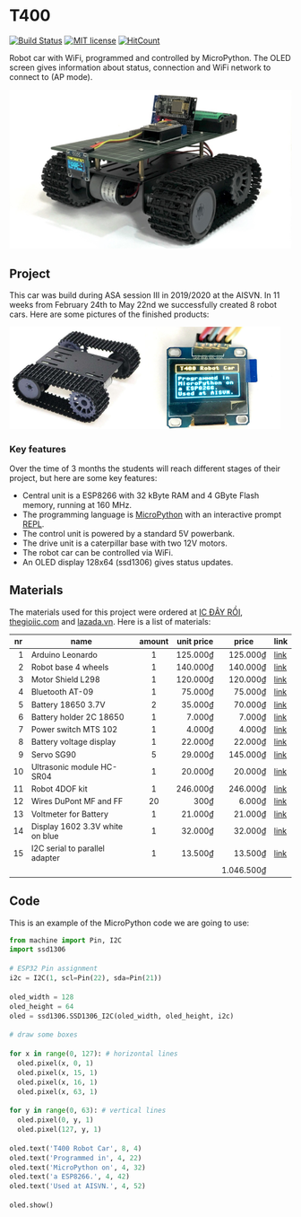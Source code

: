 # T400

[![Build Status](https://travis-ci.com/kreier/T400.svg?branch=master)](https://travis-ci.com/kreier/T400)
[![MIT license](https://img.shields.io/github/license/kreier/T400?color=brightgreen)](http://opensource.org/licenses/MIT)
[![HitCount](http://hits.dwyl.io/kreier/T400.svg)](http://hits.dwyl.io/kreier/T400)

Robot car with WiFi, programmed and controlled by MicroPython. The OLED screen gives information about status, connection and WiFi network to connect to (AP mode).

![T400 lite](pic/T400lite.jpg)

## Project

This car was build during ASA session III in 2019/2020 at the AISVN. In 11 weeks from February 24th to May 22nd we successfully created 8 robot cars. Here are some pictures of the finished products:

<img src="pic/t400.jpg" width="48%"><img src="pic/t400plus.jpg" width="48%">

### Key features

Over the time of 3 months the students will reach different stages of their project, but here are some key features:

- Central unit is a ESP8266 with 32 kByte RAM and 4 GByte Flash memory, running at 160 MHz.
- The programming language is [MicroPython](https://en.wikipedia.org/wiki/MicroPython) with an interactive prompt [REPL](https://en.wikipedia.org/wiki/Read%E2%80%93eval%E2%80%93print_loop).
- The control unit is powered by a standard 5V powerbank.
- The drive unit is a caterpillar base with two 12V motors.
- The robot car can be controlled via WiFi.
- An OLED display 128x64 (ssd1306) gives status updates.

## Materials

The materials used for this project were ordered at [IC ĐÂY RỒI](https://icdayroi.com/), [thegioiic.com](https://thegioiic.com/) and [lazada.vn](https://www.lazada.vn/#). Here is a list of materials:

<table>
<thead><tr><th>nr</th>
<th>name</th>
<th>amount</th>
<th>unit price</th>
<th>price</th>
<th>link</th>
</tr></thead>
<tbody><tr>
<td align="right">1</td>
<td>Arduino Leonardo</td>
<td align="center">1</td>
<td align="right">125.000₫</td>
<td align="right">125.000₫</td>
<td><a href="https://icdayroi.com/arduino-leonardo-r3">link</a></td>
</tr>
<tr>
<td align="right">2</td>
<td>Robot base 4 wheels</td>
<td align="center">1</td>
<td align="right">140.000₫</td>
<td align="right">140.000₫</td>
<td><a href="https://icdayroi.com/khung-xe-robot-4-banh">link</a></td>
</tr>
<tr>
<td align="right">3</td>
<td>Motor Shield L298</td>
<td align="center">1</td>
<td align="right">120.000₫</td>
<td align="right">120.000₫</td>
<td><a href="https://icdayroi.com/arduino-motor-shield-l298">link</a></td>
</tr>
<tr>
<td align="right">4</td>
<td>Bluetooth AT-09</td>
<td align="center">1</td>
<td align="right">75.000₫</td>
<td align="right">75.000₫</td>
<td><a href="https://icdayroi.com/mach-thu-phat-bluetooth-4-0-uart-cc2541-at-09">link</a></td>
</tr>
<tr>
<td align="right">5</td>
<td>Battery 18650 3.7V</td>
<td align="center">2</td>
<td align="right">35.000₫</td>
<td align="right">70.000₫</td>
<td><a href="https://icdayroi.com/pin-cell-18650-4200mah-3-7v">link</a></td>
</tr>
<tr>
<td align="right">6</td>
<td>Battery holder 2C 18650</td>
<td align="center">1</td>
<td align="right">7.000₫</td>
<td align="right">7.000₫</td>
<td><a href="https://icdayroi.com/hop-de-pin-18650-loai-2-cell">link</a></td>
</tr>
<tr>
<td align="right">7</td>
<td>Power switch MTS 102</td>
<td align="center">1</td>
<td align="right">4.000₫</td>
<td align="right">4.000₫</td>
<td><a href="https://icdayroi.com/cong-tac-mts-102">link</a></td>
</tr>
<tr>
<td align="right">8</td>
<td>Battery voltage display</td>
<td align="center">1</td>
<td align="right">22.000₫</td>
<td align="right">22.000₫</td>
<td><a href="https://icdayroi.com/dong-ho-do-von-volt-3-5-30v">link</a></td>
</tr>
<tr>
<td align="right">9</td>
<td>Servo SG90</td>
<td align="center">5</td>
<td align="right">29.000₫</td>
<td align="right">145.000₫</td>
<td><a href="https://icdayroi.com/servo-sg90">link</a></td>
</tr>
<tr>
<td align="right">10</td>
<td>Ultrasonic module HC-SR04</td>
<td align="center">1</td>
<td align="right">20.000₫</td>
<td align="right">20.000₫</td>
<td><a href="https://icdayroi.com/cam-bien-sieu-am-hc-sr04">link</a></td>
</tr>
<tr>
<td align="right">11</td>
<td>Robot 4DOF kit</td>
<td align="center">1</td>
<td align="right">246.000₫</td>
<td align="right">246.000₫</td>
<td><a href="https://www.lazada.vn/products/4-dof-acrylic-chua-lap-rap-diy-canh-tay-robot-diy-bo-cho-arduino-may-lam-ho-tro-hoc-tap-sg90-servo-i267650656-s391094259.html">link</a></td>
</tr>
<tr>
<td align="right">12</td>
<td>Wires DuPont MF and FF</td>
<td align="center">20</td>
<td align="right">300₫</td>
<td align="right">6.000₫</td>
<td><a href="https://thegioiic.com/products/day-be-cai-cai-dai-15cm">link</a></td>
</tr>
<tr>
<td align="right">13</td>
<td>Voltmeter for Battery</td>
<td align="center">1</td>
<td align="right">21.000₫</td>
<td align="right">21.000₫</td>
<td><a href="https://thegioiic.com/products/dong-ho-do-ap-dc-2-5-30vdc">link</a></td>
</tr>
<tr>
<td align="right">14</td>
<td>Display 1602 3.3V white on blue</td>
<td align="center">1</td>
<td align="right">32.000₫</td>
<td align="right">32.000₫</td>
<td><a href="https://thegioiic.com/products/lcd-1602-nen-xanh-duong-chu-trang-3-3v">link</a></td>
</tr>
<tr>
<td align="right">15</td>
<td>I2C serial to parallel adapter</td>
<td align="center">1</td>
<td align="right">13.500₫</td>
<td align="right">13.500₫</td>
<td><a href="https://thegioiic.com/products/mach-giao-tiep-lcd-ky-tu-sang-i2c">link</a></td>
</tr>
<tr>
<td align="right"></td>
<td> </td>
<td align="center"></td>
<td> </td>
<td align="right">1.046.500₫</td>
<td> </td>
</tr>
</tbody></table>

## Code

This is an example of the MicroPython code we are going to use:

``` py
from machine import Pin, I2C
import ssd1306

# ESP32 Pin assignment 
i2c = I2C(1, scl=Pin(22), sda=Pin(21))

oled_width = 128
oled_height = 64
oled = ssd1306.SSD1306_I2C(oled_width, oled_height, i2c)

# draw some boxes

for x in range(0, 127): # horizontal lines
  oled.pixel(x, 0, 1)
  oled.pixel(x, 15, 1)
  oled.pixel(x, 16, 1)
  oled.pixel(x, 63, 1)
  
for y in range(0, 63): # vertical lines
  oled.pixel(0, y, 1)
  oled.pixel(127, y, 1)

oled.text('T400 Robot Car', 8, 4)
oled.text('Programmed in', 4, 22)
oled.text('MicroPython on', 4, 32)
oled.text('a ESP8266.', 4, 42)
oled.text('Used at AISVN.', 4, 52)
  
oled.show()
```
